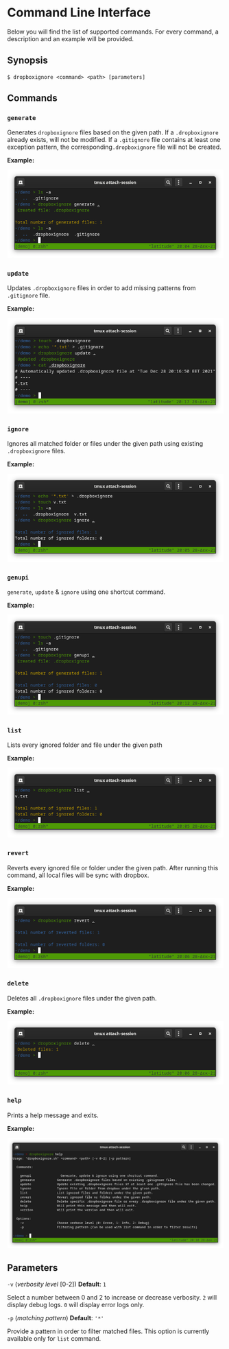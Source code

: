 # Command Line Interface

Below you will find the list of supported  commands. For every command, a description and an example will be provided.

## Synopsis

```shell
$ dropboxignore <command> <path> [parameters]
```
## Commands

### `generate`

Generates `dropboxignore` files based on the given path. If a `.dropboxignore` already exists, will not be modified. 
If a `.gitignore` file contains at least one exception pattern, the corresponding`.dropboxignore` file will not be 
created.

**Example:**

![generate example](static/screenshots/generate.png)

### `update`

Updates `.dropboxignore` files in order to add missing patterns from `.gitignore` file.

**Example:**

![update example](static/screenshots/update.png)

### `ignore`

Ignores all matched folder or files under the given path using existing `.dropboxignore` files.

**Example:**

![ignore example](static/screenshots/ignore.png)

### `genupi`

`generate`, `update` & `ignore` using one shortcut command.

**Example:**

![genupi example](static/screenshots/genupi.png)

### `list`

Lists every ignored folder and file under the given path

**Example:**

![list example](static/screenshots/list.png)

### `revert`

Reverts every ignored file or folder under the given path. After running this command, all local files will be sync 
with dropbox.

**Example:**

![revert example](static/screenshots/revert.png)

### `delete`

Deletes all `.dropboxignore` files under the given path.

**Example:**

![delete example](static/screenshots/delete.png)

### `help`

Prints a help message and exits.

**Example:**

![help example](static/screenshots/help.png)

## Parameters

`-v` (_verbosity level_ [0-2]) **Default**: `1`

Select a number between 0 and 2 to increase or decrease verbosity. `2` will display debug logs. `0` will display error 
logs only.

`-p` (_matching pattern_) **Default**: `'*'`

Provide a pattern in order to filter matched files. This option is currently available only for `list` command.